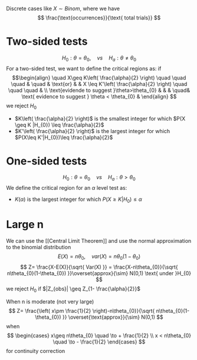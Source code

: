 Discrete cases like $X\sim Binom$, where we have
$$
\frac{\text{occurrences}}{\text{ total trials}}
$$
# Two-sided tests
$$
H_{0}: \theta= \theta_{0}, \quad vs \quad H_{a}: \theta \neq \theta_{0}
$$
For a two-sided test, we want to define the critical regions as: if
$$\begin{align}
 \quad X\geq K\left( \frac{\alpha}{2} \right) \quad \quad \quad &  \quad &  \text{or}  &  &    X \leq K'\left( \frac{\alpha}{2} \right) \quad \quad \quad & \\
 \text{evidende to suggest }\theta>\theta_{0} &  &  &  \quad&  \text{ evidence to suggest } \theta < \theta_{0}   & 
\end{align}
$$
we reject $H_{0}$
- $K\left( \frac{\alpha}{2} \right)$ is the smallest integer for which $P(X \geq K |H_{0}) \leq \frac{\alpha}{2}$
- $K'\left( \frac{\alpha}{2} \right)$ is the largest integer for which $P(X\leq K'|H_{0})\leq \frac{\alpha}{2}$


# One-sided tests
$$
H_{0}: \theta = \theta_{0} \quad vs \quad H_{a}: \theta > \theta_{0}
$$
We define the critical region for an $\alpha$ level test as:
- $K(\alpha)$ is the largest integer for which $P(X \geq K | H_{0})\leq \alpha$

# Large n
We can use the [[Central Limit Theorem]] and use the normal approximation to the binomial distribution
$$
E(X)= n \theta_{0}, \quad var(X) =n\theta_{0} (1-\theta_{0})
$$
$$
Z= \frac{X-E(X)}{\sqrt{ Var(X) }} = \frac{X-n\theta_{0}}{\sqrt{ n\theta_{0}(1-\theta_{0}) }}\overset{approx}{\sim} N(0,1) \text{ under }H_{0}
$$
we reject $H_{0}$ if $|Z_{obs}| \geq Z_{1- \frac{\alpha}{2}}$

When n is moderate (not very large)
$$
Z= \frac{\left( x\pm \frac{1}{2} \right)-n\theta_{0}}{\sqrt{ n\theta_{0}(1-\theta_{0}) }} \overset{\text{approx}}{\sim}  N(0,1)
$$
when 
$$
\begin{cases}
x\geq n\theta_{0} \quad \to + \frac{1}{2} \\
x < n\theta_{0} \quad \to - \frac{1}{2}
\end{cases}
$$
for continuity correction

